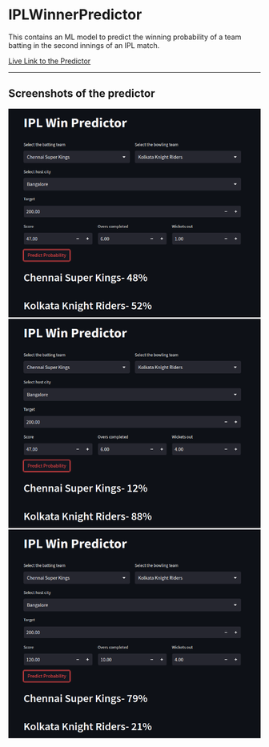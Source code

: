 # IPLWinnerPredictor
This contains an ML model to predict the winning probability of a team batting in the second innings of an IPL match.


[Live Link to the Predictor](https://sanam2405-iplwinnerpredictor-app-g4nnh4.streamlit.app/)

<hr>

## Screenshots of the predictor

<img src = "Demo/Screenshot from 2022-11-08 01-54-32.png">
<img src = "Demo/Screenshot from 2022-11-08 01-54-48.png">
<img src = "Demo/Screenshot from 2022-11-08 01-55-09.png">

